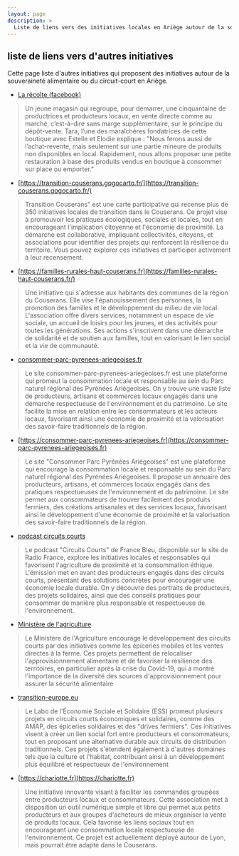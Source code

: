 ```yaml
---
layout: page
description: >
  Liste de liens vers des initiatives locales en Ariège autour de la souveraineté alimentaire et des circuits courts. Découvrez des projets pour consommer autrement et soutenir les producteurs de la région.
---
```


## liste de liens vers d'autres initiatives

Cette page liste d'autres initiatives qui proposent des initiatives autour de la souveraineté alimentaire ou du circuit-court en Ariège.

- [La récolte (facebook)](https://m.facebook.com/people/R%C3%A9colte-Paysanne/61564254347634/)

> Un jeune magasin qui regroupe, pour démarrer, une cinquantaine de productrices et producteurs locaux, en vente directe comme au marché, c’est-à-dire sans marge supplémentaire, sur le principe du dépôt-vente. Tara, l’une des maraîchères fondatrices de cette boutique avec Estelle et Elodie explique : "Nous ferons aussi de l’achat-revente, mais seulement sur une partie mineure de produits non disponibles en local. Rapidement, nous allons proposer une petite restauration à base des produits vendus en boutique à consommer sur place ou emporter."

- [https://transition-couserans.gogocarto.fr/](https://transition-couserans.gogocarto.fr/)

> Transition Couserans" est une carte participative qui recense plus de 350 initiatives locales de transition dans le Couserans. Ce projet vise à promouvoir les pratiques écologiques, sociales et locales, tout en encourageant l'implication citoyenne et l'économie de proximité. La démarche est collaborative, impliquant collectivités, citoyens, et associations pour identifier des projets qui renforcent la résilience du territoire. Vous pouvez explorer ces initiatives et participer activement à leur recensement.


- [https://familles-rurales-haut-couserans.fr](https://familles-rurales-haut-couserans.fr/)

> Une initiative qui s'adresse aux habitants des communes de la région du Couserans. Elle vise l'épanouissement des personnes, la promotion des familles et le développement du milieu de vie local. L'association offre divers services, notamment un espace de vie sociale, un accueil de loisirs pour les jeunes, et des activités pour toutes les générations. Ses actions s'inscrivent dans une démarche de solidarité et de soutien aux familles, tout en valorisant le lien social et la vie de communauté.

- [consommer-parc-pyrenees-ariegeoises.fr](https://www.consommer-parc-pyrenees-ariegeoises.fr)

> Le site consommer-parc-pyrenees-ariegeoises.fr est une plateforme qui promeut la consommation locale et responsable au sein du Parc naturel régional des Pyrénées Ariégeoises. On y trouve une vaste liste de producteurs, artisans et commerces locaux engagés dans une démarche respectueuse de l'environnement et du patrimoine. Le site facilite la mise en relation entre les consommateurs et les acteurs locaux, favorisant ainsi une économie de proximité et la valorisation des savoir-faire traditionnels de la région.

- [https://consommer-parc-pyrenees-ariegeoises.fr](https://consommer-parc-pyrenees-ariegeoises.fr)

> Le site "Consommer Parc Pyrénées Ariégeoises" est une plateforme qui encourage la consommation locale et responsable au sein du Parc naturel régional des Pyrénées Ariégeoises. Il propose un annuaire des producteurs, artisans, et commerces locaux engagés dans des pratiques respectueuses de l'environnement et du patrimoine. Le site permet aux consommateurs de trouver facilement des produits fermiers, des créations artisanales et des services locaux, favorisant ainsi le développement d'une économie de proximité et la valorisation des savoir-faire traditionnels de la région.

- [podcast circuits courts](https://www.radiofrance.fr/francebleu/podcasts/circuits-courts-1433547)

> Le podcast "Circuits Courts" de France Bleu, disponible sur le site de Radio France, explore les initiatives locales et responsables qui favorisent l'agriculture de proximité et la consommation éthique. L'émission met en avant des producteurs engagés dans des circuits courts, présentant des solutions concrètes pour encourager une économie locale durable. On y découvre des portraits de producteurs, des projets solidaires, ainsi que des conseils pratiques pour consommer de manière plus responsable et respectueuse de l'environnement.

- [Ministère de l'agriculture](https://agriculture.gouv.fr/circuits-courts-relocaliser-mais-sans-forcer-la-nature)

> Le Ministère de l'Agriculture encourage le développement des circuits courts par des initiatives comme les épiceries mobiles et les ventes directes à la ferme. Ces projets permettent de relocaliser l'approvisionnement alimentaire et de favoriser la résilience des territoires, en particulier après la crise du Covid-19, qui a montré l'importance de la diversité des sources d'approvisionnement pour assurer la sécurité alimentaire​

- [transition-europe.eu](https://www.transition-europe.eu/fr/news/circuits-courts-economiques-et-solidaires-les-initiatives-inspirantes-du-labo-de-less)

> Le Labo de l'Économie Sociale et Solidaire (ESS) promeut plusieurs projets en circuits courts économiques et solidaires, comme des AMAP, des épiceries solidaires et des "drives fermiers". Ces initiatives visent à créer un lien social fort entre producteurs et consommateurs, tout en proposant une alternative durable aux circuits de distribution traditionnels. Ces projets s'étendent également à d'autres domaines tels que la culture et l'habitat, contribuant ainsi à un développement plus équilibré et respectueux de l'environnement

- [https://chariotte.fr](https://chariotte.fr)

> Une initiative innovante visant à faciliter les commandes groupées entre producteurs locaux et consommateurs. Cette association met à disposition un outil numérique simple et libre qui permet aux petits producteurs et aux groupes d'acheteurs de mieux organiser la vente de produits locaux. Cela favorise les liens sociaux tout en encourageant une consommation locale respectueuse de l'environnement. Ce projet est actuellement déployé autour de Lyon, mais pourrait être adapté dans le Couserans​.